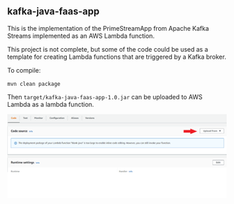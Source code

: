 ## kafka-java-faas-app

This is the implementation of the PrimeStreamApp from Apache Kafka Streams implemented as an AWS Lambda function. 

This project is not complete, but some of the code could be used as a template for creating Lambda functions that are triggered by a Kafka broker.

To compile:
```
mvn clean package
```

Then `target/kafka-java-faas-app-1.0.jar` can be uploaded to AWS Lambda as a lambda function.

![](img/jar-lambda-upload-function.png)